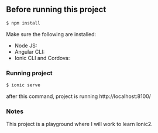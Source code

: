 
## Before running this project

```bash
$ npm install
```
Make sure the following are installed:
   - Node JS:
   - Angular CLI:
   - Ionic CLI and Cordova:

### Running project

```bash
$ ionic serve
```
after this command, project is running http://localhost:8100/

### Notes
This project is a playground where I will work to learn Ionic2.